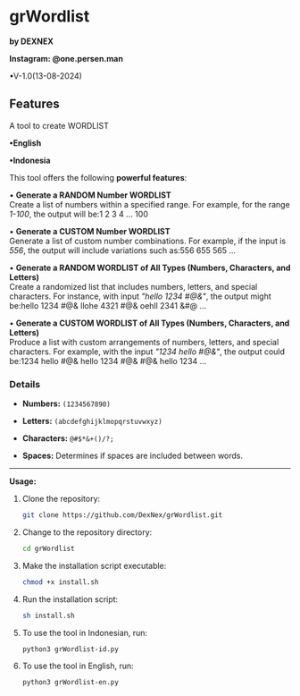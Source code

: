# grWordlist
**by DEXNEX**


**Instagram: @one.persen.man**

•V-1.0(13-08-2024)






## Features

A tool to create WORDLIST

**•English**

**•Indonesia**


This tool offers the following **powerful features**:


• **Generate a RANDOM Number WORDLIST**  
   Create a list of numbers within a specified range. For example, for the range *1-100*, the output will be:1 2 3 4 ... 100
   
• **Generate a CUSTOM Number WORDLIST**  
Generate a list of custom number combinations. For example, if the input is *556*, the output will include variations such as:556 655 565 ...


• **Generate a RANDOM WORDLIST of All Types (Numbers, Characters, and Letters)**  
Create a randomized list that includes numbers, letters, and special characters. For instance, with input *"hello 1234 #@&"*, the output might be:hello 1234 #@& llohe 4321 #@& oehll 2341 &#@ ...


• **Generate a CUSTOM WORDLIST of All Types (Numbers, Characters, and Letters)**  
Produce a list with custom arrangements of numbers, letters, and special characters. For example, with the input *"1234 hello #@&"*, the output could be:1234 hello #@& hello 1234 #@& #@& hello 1234 ...

### Details

- **Numbers:** `(1234567890)`


- **Letters:** `(abcdefghijklmopqrstuvwxyz)`


- **Characters:** `@#$*&+()/?;`

 
- **Spaces:** Determines if spaces are included between words.


---

**Usage:**

1. Clone the repository:

   ```bash
   git clone https://github.com/DexNex/grWordlist.git
   ```

2. Change to the repository directory:

   ```bash
   cd grWordlist
   ```

3. Make the installation script executable:

   ```bash
   chmod +x install.sh
   ```

4. Run the installation script:

   ```bash
   sh install.sh
   ```

5. To use the tool in Indonesian, run:

   ```bash
   python3 grWordlist-id.py
   ```

6. To use the tool in English, run:

   ```bash
   python3 grWordlist-en.py
   ```
